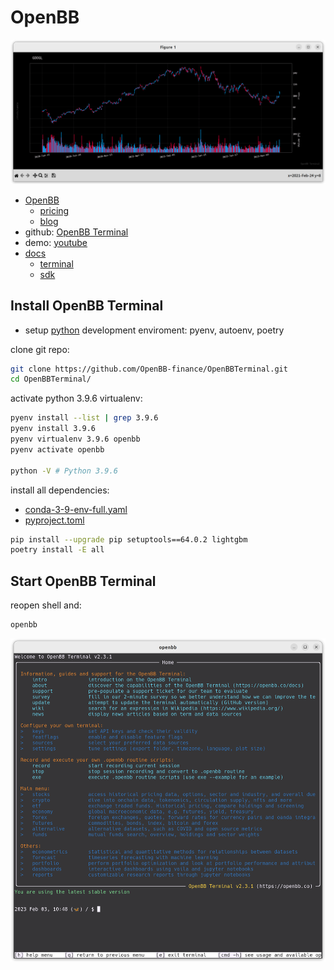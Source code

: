 # OpenBB

![](images/candle.png)

- [OpenBB](https://openbb.co/)
  - [pricing](https://openbb.co/pricing)
  - [blog](https://openbb.co/blog)
- github: [OpenBB Terminal](https://github.com/OpenBB-finance/OpenBBTerminal)
- demo: [youtube](https://youtu.be/fqGPK8OVHLk)
- [docs](https://docs.openbb.co/)
  - [terminal](https://docs.openbb.co/terminal)
  - [sdk](https://docs.openbb.co/sdk)

## Install OpenBB Terminal

- setup [python](https://github.com/rurumimic/supply/blob/master/languages/python.md) development enviroment: pyenv, autoenv, poetry

clone git repo:

```bash
git clone https://github.com/OpenBB-finance/OpenBBTerminal.git
cd OpenBBTerminal/
```

activate python 3.9.6 virtualenv:

```bash
pyenv install --list | grep 3.9.6
pyenv install 3.9.6
pyenv virtualenv 3.9.6 openbb
pyenv activate openbb

python -V # Python 3.9.6
```

install all dependencies:

- [conda-3-9-env-full.yaml](https://github.com/OpenBB-finance/OpenBBTerminal/blob/develop/build/conda/conda-3-9-env-full.yaml)
- [pyproject.toml](https://github.com/OpenBB-finance/OpenBBTerminal/blob/develop/pyproject.toml)

```bash
pip install --upgrade pip setuptools==64.0.2 lightgbm
poetry install -E all
```

## Start OpenBB Terminal

reopen shell and:

```bash
openbb
```

![](images/openbb.png)
